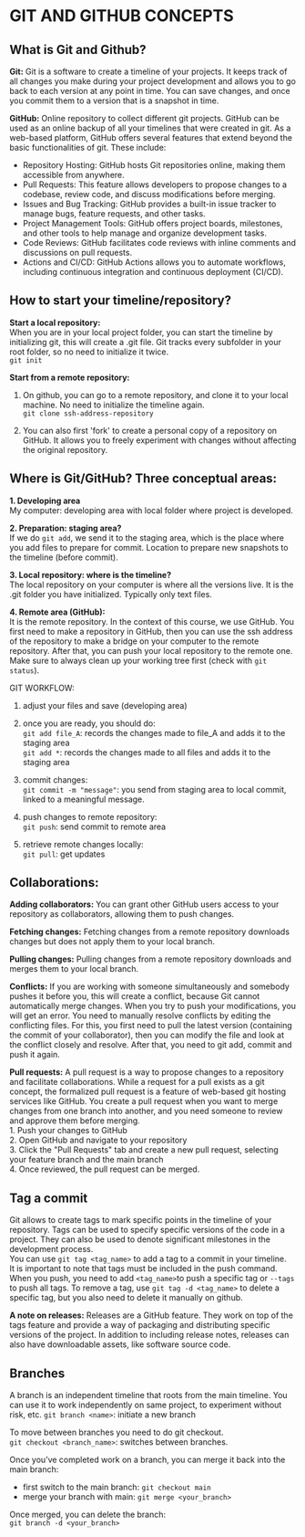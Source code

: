 # GIT AND GITHUB CONCEPTS

## What is Git and Github?
**Git:** 
Git is a software to create a timeline of your projects. It keeps track of all changes you make during your project development and allows you to go back to each version at any point in time. You can save changes, and once you commit them to a version that is a snapshot in time.

**GitHub:**
Online repository to collect different git projects. GitHub can be used as an online backup of all your timelines that were created in git. As a web-based platform, GitHub offers several features that extend beyond the basic functionalities of git. These include:  
- Repository Hosting: GitHub hosts Git repositories online, making them accessible from anywhere. 
- Pull Requests: This feature allows developers to propose changes to a codebase, review code, and discuss modifications before merging.  
- Issues and Bug Tracking: GitHub provides a built-in issue tracker to manage bugs, feature requests, and other tasks. 
- Project Management Tools: GitHub offers project boards, milestones, and other tools to help manage and organize development tasks. 
- Code Reviews: GitHub facilitates code reviews with inline comments and discussions on pull requests.  
- Actions and CI/CD: GitHub Actions allows you to automate workflows, including continuous integration and continuous deployment (CI/CD). 

## How to start your timeline/repository?
**Start a local repository:**  
When you are in your local project folder, you can start the timeline by initializing git, this will create a .git file. Git tracks every subfolder in your root folder, so no need to initialize it twice.  
`git init`

**Start from a remote repository:**  
1. On github, you can go to a remote repository, and clone it to your local machine. No need to initialize the timeline again.  
`git clone ssh-address-repository`

2. You can also first 'fork' to create a personal copy of a repository on GitHub. It allows you to freely experiment with changes without affecting the original repository.

## Where is Git/GitHub? Three conceptual areas:
**1. Developing area**  
My computer: developing area with local folder where project is developed. 

**2. Preparation: staging area?**  
If we do `git add`, we send it to the staging area, which is the place where you add files to prepare for commit. Location to prepare new snapshots to the timeline (before commit). 

**3. Local repository: where is the timeline?**  
The local repository on your computer is where all the versions live. It is the .git folder you have initialized. Typically only text files. 

**4. Remote area (GitHub):**  
It is the remote repository. In the context of this course, we use GitHub. You first need to make a repository in GitHub, then you can use the ssh address of the repository to make a bridge on your computer to the remote repository. After that, you can push your local repository to the remote one. Make sure to always clean up your working tree first (check with `git status`).

GIT WORKFLOW:
1. adjust your files and save (developing area)

2. once you are ready, you should do:  
`git add file_A`: records the changes made to file_A and adds it to the staging area  
`git add *`: records the changes made to all files and adds it to the staging area  

3. commit changes:  
`git commit -m "message"`: you send from staging area to local commit, linked to a meaningful message.  

4. push changes to remote repository:  
`git push`: send commit to remote area  

5. retrieve remote changes locally:  
`git pull`: get updates

## Collaborations:
**Adding collaborators:** You can grant other GitHub users access to your repository as collaborators, allowing them to push changes.

**Fetching changes:** Fetching changes from a remote repository downloads changes but does not apply them to your local branch.

**Pulling changes:** Pulling changes from a remote repository downloads and merges them to your local branch.

**Conflicts:** If you are working with someone simultaneously and somebody pushes it before you, this will create a conflict, because Git cannot automatically merge changes. When you try to push your modifications, you will get an error. You need to manually resolve conflicts by editing the conflicting files. For this, you first need to pull the latest version (containing the commit of your collaborator), then you can modify the file and look at the conflict closely and resolve. After that, you need to git add, commit and push it again. 

**Pull requests:** A pull request is a way to propose changes to a repository and facilitate collaborations. While a request for a pull exists as a git concept, the formalized pull request is a feature of web-based git hosting services like GitHub. You create a pull request when you want to merge changes from one branch into another, and you need someone to review and approve them before merging.  
    1. Push your changes to GitHub  
    2. Open GitHub and navigate to your repository  
    3. Click the "Pull Requests" tab and create a new pull request, selecting your feature branch and the main branch  
    4. Once reviewed, the pull request can be merged.  

## Tag a commit
Git allows to create tags to mark specific points in the timeline of your repository. Tags can be used to specify specific versions of the code in a project. They can also be used to denote significant milestones in the development process.  
You can use `git tag <tag_name>` to add a tag to a commit in your timeline.  
It is important to note that tags must be included in the push command. When you push, you need to add `<tag_name>`to push a specific tag or `--tags` to push all tags. 
To remove a tag, use `git tag -d <tag_name>` to delete a specific tag, but you also need to delete it manually on github.  

**A note on releases:** Releases are a GitHub feature. They work on top of the tags feature and provide a way of packaging and distributing specific versions of the project. In addition to including release notes, releases can also have downloadable assets, like software source code.  

## Branches
A branch is an independent timeline that roots from the main timeline. You can use it to work independently on same project, to experiment without risk, etc.
`git branch <name>`: initiate a new branch

To move between branches you need to do git checkout.  
`git checkout <branch_name>`: switches between branches.

Once you’ve completed work on a branch, you can merge it back into the main branch:  
- first switch to the main branch: `git checkout main`  
- merge your branch with main: `git merge <your_branch>`  

Once merged, you can delete the branch:  
`git branch -d <your_branch>`



